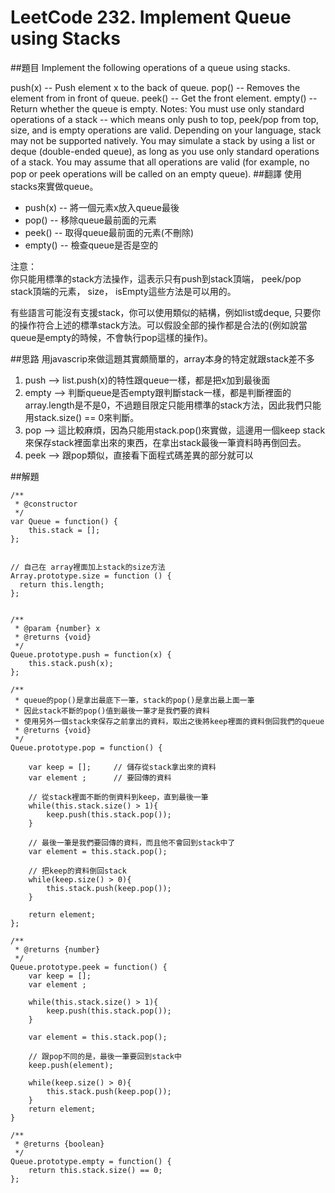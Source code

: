 # LeetCode 232. Implement Queue using Stacks

##題目
Implement the following operations of a queue using stacks.

push(x) -- Push element x to the back of queue.
pop() -- Removes the element from in front of queue.
peek() -- Get the front element.
empty() -- Return whether the queue is empty.
Notes:
You must use only standard operations of a stack -- which means only push to top, peek/pop from top, size, and is empty operations are valid.
Depending on your language, stack may not be supported natively. You may simulate a stack by using a list or deque (double-ended queue), as long as you use only standard operations of a stack.
You may assume that all operations are valid (for example, no pop or peek operations will be called on an empty queue).
##翻譯
使用stacks來實做queue。

* push(x) -- 將一個元素x放入queue最後
* pop()   -- 移除queue最前面的元素
* peek()  -- 取得queue最前面的元素(不刪除)
* empty() -- 檢查queue是否是空的

注意：  
你只能用標準的stack方法操作，這表示只有push到stack頂端， peek/pop stack頂端的元素， size， isEmpty這些方法是可以用的。
  
有些語言可能沒有支援stack，你可以使用類似的結構，例如list或deque, 只要你的操作符合上述的標準stack方法。可以假設全部的操作都是合法的(例如說當queue是empty的時候，不會執行pop這樣的操作)。

##思路
用javascrip來做這題其實頗簡單的，array本身的特定就跟stack差不多

1. push  --> list.push(x)的特性跟queue一樣，都是把x加到最後面
2. empty --> 判斷queue是否empty跟判斷stack一樣，都是判斷裡面的array.length是不是0，不過題目限定只能用標準的stack方法，因此我們只能用stack.size() == 0來判斷。
3. pop   --> 這比較麻煩，因為只能用stack.pop()來實做，這邊用一個keep stack來保存stack裡面拿出來的東西，在拿出stack最後一筆資料時再倒回去。 
4. peek  --> 跟pop類似，直接看下面程式碼差異的部分就可以 

##解題
```
/**
 * @constructor
 */
var Queue = function() {
    this.stack = [];
};


// 自己在 array裡面加上stack的size方法
Array.prototype.size = function () {
  return this.length;
};


/**
 * @param {number} x
 * @returns {void}
 */
Queue.prototype.push = function(x) {
    this.stack.push(x);
};

/**
 * queue的pop()是拿出最底下一筆，stack的pop()是拿出最上面一筆
 * 因此stack不斷的pop()值到最後一筆才是我們要的資料
 * 使用另外一個stack來保存之前拿出的資料，取出之後將keep裡面的資料倒回我們的queue
 * @returns {void}
 */
Queue.prototype.pop = function() {

    var keep = [];     // 儲存從stack拿出來的資料
    var element ;      // 要回傳的資料
    
    // 從stack裡面不斷的倒資料到keep，直到最後一筆
    while(this.stack.size() > 1){
        keep.push(this.stack.pop());
    }
    
    // 最後一筆是我們要回傳的資料，而且他不會回到stack中了
    var element = this.stack.pop();
    
    // 把keep的資料倒回stack
    while(keep.size() > 0){
        this.stack.push(keep.pop());
    }
    
    return element;
};

/**
 * @returns {number}
 */
Queue.prototype.peek = function() {
    var keep = [];
    var element ;
    
    while(this.stack.size() > 1){
        keep.push(this.stack.pop());
    }
    
    var element = this.stack.pop();
    
    // 跟pop不同的是，最後一筆要回到stack中
    keep.push(element);
    
    while(keep.size() > 0){
        this.stack.push(keep.pop());
    }
    return element;
}

/**
 * @returns {boolean}
 */
Queue.prototype.empty = function() {
    return this.stack.size() == 0;
};
```



